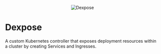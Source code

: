 <p align="center">
  <img  alt="Dexpose" src="https://res.cloudinary.com/practicaldev/image/fetch/s--lYQoF7Pu--/c_imagga_scale,f_auto,fl_progressive,h_420,q_auto,w_1000/https://dev-to-uploads.s3.amazonaws.com/i/y7ccr272d14ij5ixginv.png">
</p>


# Dexpose

A custom Kubernetes controller that exposes deployment resources within a cluster by creating Services and Ingresses. 
